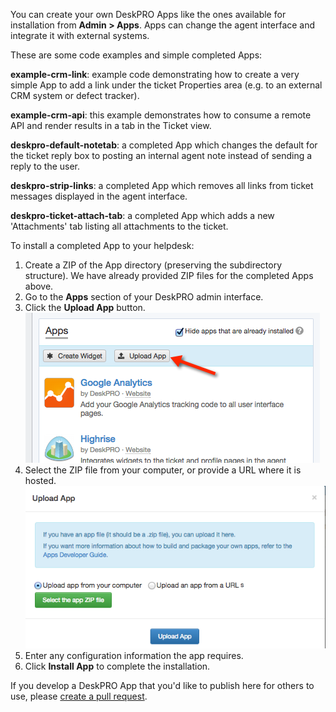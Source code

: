 
You can create your own DeskPRO Apps like the ones available for installation from **Admin > Apps**. Apps can change the agent interface and integrate it with external systems.

These are some code examples and simple completed Apps:

**example-crm-link**: example code demonstrating how to create a very simple App to add a link under the ticket Properties area (e.g. to an external CRM system or defect tracker).

**example-crm-api**: this example demonstrates how to consume a remote API and render results in a tab in the Ticket view.

**deskpro-default-notetab**: a completed App which changes the default for the ticket reply box to posting an internal agent note instead of sending a reply to the user.

**deskpro-strip-links**: a completed App which removes all links from ticket messages displayed in the agent interface.

**deskpro-ticket-attach-tab**: a completed App which adds a new 'Attachments' tab listing all attachments to the ticket.

To install a completed App to your helpdesk:

1. Create a ZIP of the App directory (preserving the subdirectory structure). We have already provided ZIP files for the completed Apps above.
2. Go to the **Apps** section of your DeskPRO admin interface.
3. Click the **Upload App** button.
![](uploading-app.png)
4. Select the ZIP file from your computer, or provide a URL where it is hosted.
![](uploading-app2.png)
5. Enter any configuration information the app requires.
6. Click **Install App** to complete the installation.

If you develop a DeskPRO App that you'd like to publish here for others to use, please [create a pull request](https://help.github.com/articles/creating-a-pull-request).
